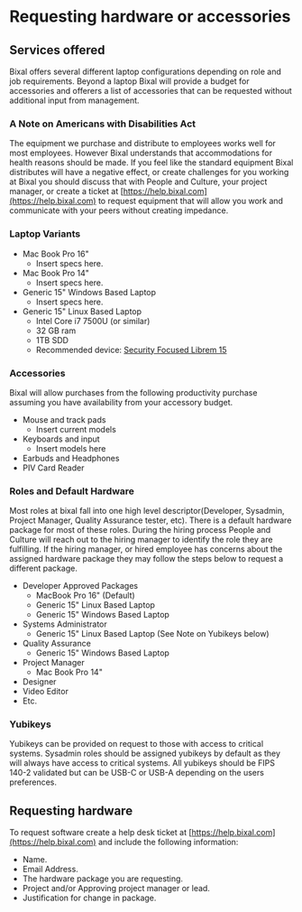 
# Requesting hardware or accessories

## Services offered

Bixal offers several different laptop configurations depending on role and job
requirements. Beyond a laptop Bixal will provide a budget for accessories
and offerers a list of accessories that can be requested without
additional input from management.

### A Note on Americans with Disabilities Act

The equipment we purchase and distribute to employees works well for most
employees. However Bixal understands that accommodations for health reasons
should be made. If you feel like the standard equipment Bixal distributes
will have a negative effect, or create challenges for you working at Bixal
you should discuss that with People and Culture, your project manager,
or create a ticket at [https://help.bixal.com](https://help.bixal.com)
to request equipment that will allow you work and communicate with your
peers without creating impedance.

### Laptop Variants

* Mac Book Pro 16"
  * Insert specs here.
* Mac Book Pro 14"
  * Insert specs here.
* Generic 15" Windows Based Laptop
  * Insert specs here.
* Generic 15" Linux Based Laptop
  * Intel Core i7 7500U (or similar)
  * 32 GB ram
  * 1TB SDD
  * Recommended device: [Security Focused Librem 15](https://shop.puri.sm/shop/librem-15/)

### Accessories

Bixal will allow purchases from the following productivity purchase
assuming you have availability from your accessory budget.

* Mouse and track pads
  * Insert current models
* Keyboards and input
  * Insert models here
* Earbuds and Headphones
* PIV Card Reader

### Roles and Default Hardware

Most roles at bixal fall into one high level descriptor(Developer,
Sysadmin, Project Manager, Quality Assurance tester, etc). There
is a default hardware package for most of these roles. During
the hiring process People and Culture will reach out to the hiring
manager to identify the role they are fulfilling. If the hiring manager,
or hired employee has concerns about the assigned hardware package
they may follow the steps below to request a different package.

* Developer Approved Packages
  * MacBook Pro 16" (Default)
  * Generic 15" Linux Based Laptop
  * Generic 15" Windows Based Laptop
* Systems Administrator
  * Generic 15" Linux Based Laptop (See Note on Yubikeys below)
* Quality Assurance
  * Generic 15" Windows Based Laptop
* Project Manager
  * Mac Book Pro 14"
* Designer
* Video Editor
* Etc.

### Yubikeys

Yubikeys can be provided on request to those with access to critical systems.
Sysadmin roles should be assigned yubikeys by default as they will always
have access to critical systems.
All yubikeys should be FIPS 140-2 validated but can be USB-C or USB-A
depending on the users preferences.

## Requesting hardware

To request software create a help desk ticket at
[https://help.bixal.com](https://help.bixal.com) and include the following
information:

* Name.
* Email Address.
* The hardware package you are requesting.
* Project and/or Approving project manager or lead.
* Justification for change in package.
